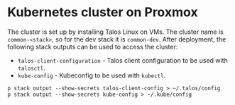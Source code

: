 # Kubernetes cluster on Proxmox

The cluster is set up by installing Talos Linux on VMs. The cluster name is `common-<stack>`, so for
the dev stack it is `common-dev`. After deployment, the following stack outputs can be used to
access the cluster:

- `talos-client-configuration` - Talos client configuration to be used with `talosctl`.
- `kube-config` - Kubeconfig to be used with `kubectl`.

```shell
p stack output --show-secrets talos-client-config > ~/.talos/config
p stack output --show-secrets kube-config > ~/.kube/config
```
